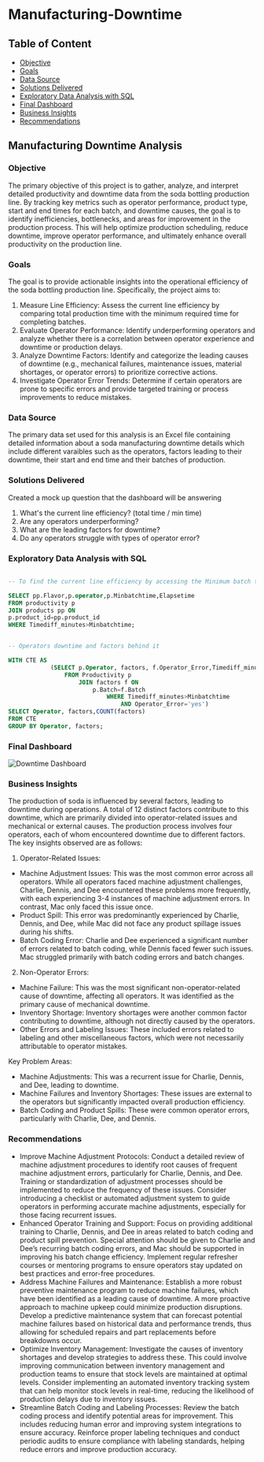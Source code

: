 # Manufacturing-Downtime

## Table of Content
- [Objective](#objective)
- [Goals](#goals)
- [Data Source](#data-source)
- [Solutions Delivered](#solutions-delivered)
- [Exploratory Data Analysis with SQL](#exploratory-data-analysis-with-sql)
- [Final Dashboard](#final-dashboard)
- [Business Insights](#business-insights)
- [Recommendations](recommendations)
  
## Manufacturing Downtime Analysis
### Objective
The primary objective of this project is to gather, analyze, and interpret detailed productivity and downtime data from the soda bottling production line. By tracking key metrics such as operator performance, product type, start and end times for each batch, and downtime causes, the goal is to identify inefficiencies, bottlenecks, and areas for improvement in the production process. This will help optimize production scheduling, reduce downtime, improve operator performance, and ultimately enhance overall productivity on the production line.
### Goals
The goal is to provide actionable insights into the operational efficiency of the soda bottling production line. Specifically, the project aims to:
1.	Measure Line Efficiency: Assess the current line efficiency by comparing total production time with the minimum required time for completing batches.
2.	Evaluate Operator Performance: Identify underperforming operators and analyze whether there is a correlation between operator experience and downtime or production delays.
3.	Analyze Downtime Factors: Identify and categorize the leading causes of downtime (e.g., mechanical failures, maintenance issues, material shortages, or operator errors) to prioritize corrective actions.
4.	Investigate Operator Error Trends: Determine if certain operators are prone to specific errors and provide targeted training or process improvements to reduce mistakes.

### Data Source
The primary data set used for this analysis is an Excel file containing detailed information about a soda manufacturing downtime details which include different varaibles such as the operators, factors leading to their downtime, their start and end time and their batches of production.

### Solutions Delivered
Created a mock up question that the dashboard will be answering
1.	What's the current line efficiency? (total time / min time)
2.	Are any operators underperforming?
3.	What are the leading factors for downtime?
4.	Do any operators struggle with types of operator error?

### Exploratory Data Analysis with SQL

```sql

-- To find the current line efficiency by accessing the Minimum batch time against the production time

SELECT pp.Flavor,p.operator,p.Minbatchtime,Elapsetime
FROM productivity p
JOIN products pp ON
p.product_id=pp.product_id
WHERE Timediff_minutes>Minbatchtime;
```

```sql

-- Operators downtime and factors behind it

WITH CTE AS 
			(SELECT p.Operator, factors, f.Operator_Error,Timediff_minutes,Minbatchtime,p.Batch
				FROM Productivity p
					JOIN factors f ON 
						p.Batch=f.Batch
							WHERE Timediff_minutes>Minbatchtime
								AND Operator_Error='yes')
SELECT Operator, factors,COUNT(factors)
FROM CTE
GROUP BY Operator, factors;
```

### Final Dashboard


![Downtime Dashboard](https://github.com/user-attachments/assets/b514b053-c7cc-494a-9a9b-d706fce2b0f8)

### Business Insights

The production of soda is influenced by several factors, leading to downtime during operations. A total of 12 distinct factors contribute to this downtime, which are primarily divided into operator-related issues and mechanical or external causes. The production process involves four operators, each of whom encountered downtime due to different factors. The key insights observed are as follows:
1.	Operator-Related Issues:
- Machine Adjustment Issues: This was the most common error across all operators. While all operators faced machine adjustment challenges, Charlie, Dennis, and Dee encountered these problems more frequently, with each experiencing 3-4 instances of machine adjustment errors. In contrast, Mac only faced this issue once.
- Product Spill: This error was predominantly experienced by Charlie, Dennis, and Dee, while Mac did not face any product spillage issues during his shifts.
- Batch Coding Error: Charlie and Dee experienced a significant number of errors related to batch coding, while Dennis faced fewer such issues. Mac struggled primarily with batch coding errors and batch changes.
2.	Non-Operator Errors:
- Machine Failure: This was the most significant non-operator-related cause of downtime, affecting all operators. It was identified as the primary cause of mechanical downtime.
- Inventory Shortage: Inventory shortages were another common factor contributing to downtime, although not directly caused by the operators.
- Other Errors and Labeling Issues: These included errors related to labeling and other miscellaneous factors, which were not necessarily attributable to operator mistakes.
  
Key Problem Areas:
- Machine Adjustments: This was a recurrent issue for Charlie, Dennis, and Dee, leading to downtime.
- Machine Failures and Inventory Shortages: These issues are external to the operators but significantly impacted overall production efficiency.
- Batch Coding and Product Spills: These were common operator errors, particularly with Charlie, Dee, and Dennis.

### Recommendations
- Improve Machine Adjustment Protocols: Conduct a detailed review of machine adjustment procedures to identify root causes of frequent machine adjustment errors, particularly for Charlie, Dennis, and Dee. Training or standardization of adjustment processes should be implemented to reduce the frequency of these issues.
Consider introducing a checklist or automated adjustment system to guide operators in performing accurate machine adjustments, especially for those facing recurrent issues.
- Enhanced Operator Training and Support: Focus on providing additional training to Charlie, Dennis, and Dee in areas related to batch coding and product spill prevention. Special attention should be given to Charlie and Dee’s recurring batch coding errors, and Mac should be supported in improving his batch change efficiency.
Implement regular refresher courses or mentoring programs to ensure operators stay updated on best practices and error-free procedures.
- Address Machine Failures and Maintenance: Establish a more robust preventive maintenance program to reduce machine failures, which have been identified as a leading cause of downtime. A more proactive approach to machine upkeep could minimize production disruptions.
Develop a predictive maintenance system that can forecast potential machine failures based on historical data and performance trends, thus allowing for scheduled repairs and part replacements before breakdowns occur.
- Optimize Inventory Management: Investigate the causes of inventory shortages and develop strategies to address these. This could involve improving communication between inventory management and production teams to ensure that stock levels are maintained at optimal levels.
Consider implementing an automated inventory tracking system that can help monitor stock levels in real-time, reducing the likelihood of production delays due to inventory issues.
- Streamline Batch Coding and Labeling Processes: Review the batch coding process and identify potential areas for improvement. This includes reducing human error and improving system integrations to ensure accuracy.
Reinforce proper labeling techniques and conduct periodic audits to ensure compliance with labeling standards, helping reduce errors and improve production accuracy.

